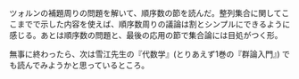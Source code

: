 ツォルンの補題周りの問題を解いて、順序数の節を読んだ。整列集合に関してここまでで示した内容を使えば、順序数周りの議論は割とシンプルにできるように感じる。あとは順序数の問題と、最後の応用の節で集合論には目処がつく形。

無事に終わったら、次は雪江先生の『代数学』(とりあえず1巻の『群論入門』) でも読んでみようかと思っているところ。
